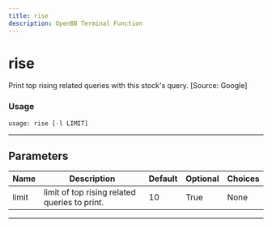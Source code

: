 ```yaml
---
title: rise
description: OpenBB Terminal Function
---
```


# rise

Print top rising related queries with this stock's query. [Source: Google]

### Usage

```python
usage: rise [-l LIMIT]
```

---

## Parameters

| Name | Description | Default | Optional | Choices |
| ---- | ----------- | ------- | -------- | ------- |
| limit | limit of top rising related queries to print. | 10 | True | None |
---

